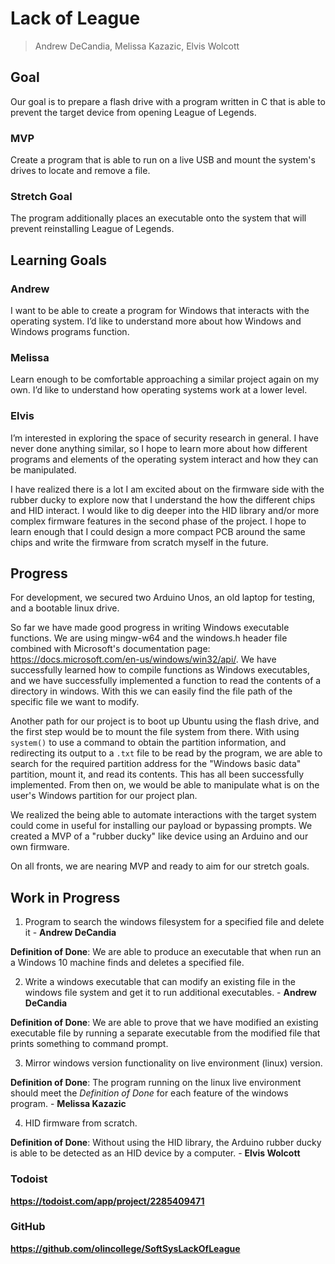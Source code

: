 # Lack of League

> Andrew DeCandia, Melissa Kazazic, Elvis Wolcott

## Goal

Our goal is to prepare a flash drive with a program written in C that is able to prevent the target device from opening League of Legends.

### MVP

Create a program that is able to run on a live USB and mount the system's drives to locate and remove a file.

### Stretch Goal

The program additionally places an executable onto the system that will prevent reinstalling League of Legends.

## Learning Goals

### Andrew

I want to be able to create a program for Windows that interacts with the operating system. I’d like to understand more about how Windows and Windows programs function.

### Melissa

Learn enough to be comfortable approaching a similar project again on my own. I’d like to understand how operating systems work at a lower level.

### Elvis

I’m interested in exploring the space of security research in general. I have never done anything similar, so I hope to learn more about how different programs and elements of the operating system interact and how they can be manipulated.

I have realized there is a lot I am excited about on the firmware side with the rubber ducky to explore now that I understand the how the different chips and HID interact. I would like to dig deeper into the HID library and/or more complex firmware features in the second phase of the project. I hope to learn enough that I could design a more compact PCB around the same chips and write the firmware from scratch myself in the future.

## Progress

For development, we secured two Arduino Unos, an old laptop for testing, and a bootable linux drive.

So far we have made good progress in writing Windows executable functions. We are using mingw-w64 and the windows.h header file combined with Microsoft's documentation page: https://docs.microsoft.com/en-us/windows/win32/api/. We have successfully learned how to compile functions as Windows executables, and we have successfully implemented a function to read the contents of a directory in windows. With this we can easily find the file path of the specific file we want to modify.

Another path for our project is to boot up Ubuntu using the flash drive, and the first step would be to mount the file system from there. With using `system()` to use a command to obtain the partition information, and redirecting its output to a `.txt` file to be read by the program, we are able to search for the required partition address for the "Windows basic data" partition, mount it, and read its contents. This has all been successfully implemented. From then on, we would be able to manipulate what is on the user's Windows partition for our project plan.

We realized the being able to automate interactions with the target system could come in useful for installing our payload or bypassing prompts. We created a MVP of a "rubber ducky" like device using an Arduino and our own firmware.

On all fronts, we are nearing MVP and ready to aim for our stretch goals.
## Work in Progress

1. Program to search the windows filesystem for a specified file and delete it - **Andrew DeCandia**

**Definition of Done**: We are able to produce an executable that when run an a Windows 10 machine finds and deletes a specified file.

2. Write a windows executable that can modify an existing file in the windows file system and get it to run additional executables. - **Andrew DeCandia**

**Definition of Done**: We are able to prove that we have modified an existing executable file by running a separate executable from the modified file that prints something to command prompt. 

3. Mirror windows version functionality on live environment (linux) version.

**Definition of Done**: The program running on the linux live environment should meet the *Definition of Done* for each feature of the windows program. - **Melissa Kazazic**

4. HID firmware from scratch.

**Definition of Done**: Without using the HID library, the Arduino rubber ducky is able to be detected as an HID device by a computer. - **Elvis Wolcott**

### Todoist
**https://todoist.com/app/project/2285409471**
### GitHub
**https://github.com/olincollege/SoftSysLackOfLeague**
